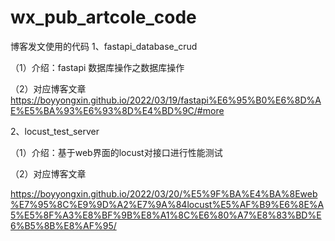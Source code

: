 # wx_pub_artcole_code
博客发文使用的代码
1、fastapi_database_crud 

（1）介绍：fastapi 数据库操作之数据库操作

（2）对应博客文章
    https://boyyongxin.github.io/2022/03/19/fastapi%E6%95%B0%E6%8D%AE%E5%BA%93%E6%93%8D%E4%BD%9C/#more


2、locust_test_server

（1）介绍：基于web界面的locust对接口进行性能测试

（2）对应博客文章

https://boyyongxin.github.io/2022/03/20/%E5%9F%BA%E4%BA%8Eweb%E7%95%8C%E9%9D%A2%E7%9A%84locust%E5%AF%B9%E6%8E%A5%E5%8F%A3%E8%BF%9B%E8%A1%8C%E6%80%A7%E8%83%BD%E6%B5%8B%E8%AF%95/
